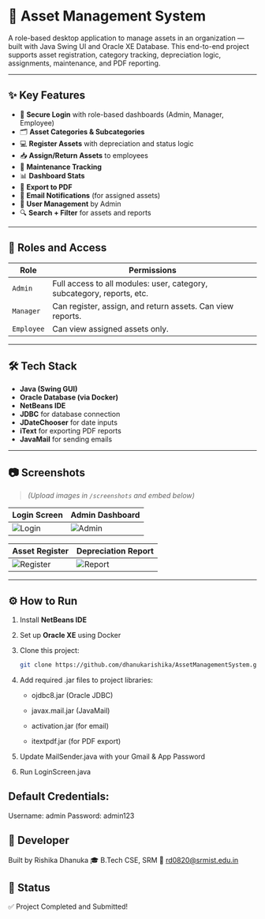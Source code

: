 # 💼 Asset Management System

A role-based desktop application to manage assets in an organization — built with Java Swing UI and Oracle XE Database. This end-to-end project supports asset registration, category tracking, depreciation logic, assignments, maintenance, and PDF reporting.

---

## ✨ Key Features

- 🔐 **Secure Login** with role-based dashboards (Admin, Manager, Employee)
- 🗂️ **Asset Categories & Subcategories**
- 💻 **Register Assets** with depreciation and status logic
- 📥 **Assign/Return Assets** to employees
- 🧾 **Maintenance Tracking**
- 📊 **Dashboard Stats**
- 📄 **Export to PDF**
- 📧 **Email Notifications** (for assigned assets)
- 👥 **User Management** by Admin
- 🔍 **Search + Filter** for assets and reports

---

## 🧠 Roles and Access

| Role     | Permissions                                                           |
|----------|------------------------------------------------------------------------|
| `Admin`  | Full access to all modules: user, category, subcategory, reports, etc. |
| `Manager`| Can register, assign, and return assets. Can view reports.             |
| `Employee`| Can view assigned assets only.                                        |

---

## 🛠 Tech Stack

- **Java (Swing GUI)**
- **Oracle Database (via Docker)**
- **NetBeans IDE**
- **JDBC** for database connection
- **JDateChooser** for date inputs
- **iText** for exporting PDF reports
- **JavaMail** for sending emails

---

## 📷 Screenshots

> *(Upload images in `/screenshots` and embed below)*

| Login Screen | Admin Dashboard |
|--------------|-----------------|
| ![Login](screenshots/login.png) | ![Admin](screenshots/admin_dashboard.png) |

| Asset Register | Depreciation Report |
|----------------|---------------------|
| ![Register](screenshots/asset_register.png) | ![Report](screenshots/depreciation_report.png) |

---

## ⚙️ How to Run

1. Install **NetBeans IDE**
2. Set up **Oracle XE** using Docker
3. Clone this project:
   ```bash
   git clone https://github.com/dhanukarishika/AssetManagementSystem.git
4. Add required .jar files to project libraries:

    - ojdbc8.jar (Oracle JDBC)
    
    - javax.mail.jar (JavaMail)
    
    - activation.jar (for email)
    
    - itextpdf.jar (for PDF export)
  
5. Update MailSender.java with your Gmail & App Password
6. Run LoginScreen.java

## Default Credentials:
Username: admin
Password: admin123

## 📩 Developer

Built by Rishika Dhanuka
🎓 B.Tech CSE, SRM
📧 rd0820@srmist.edu.in

## 🏁 Status
✅ Project Completed and Submitted!
